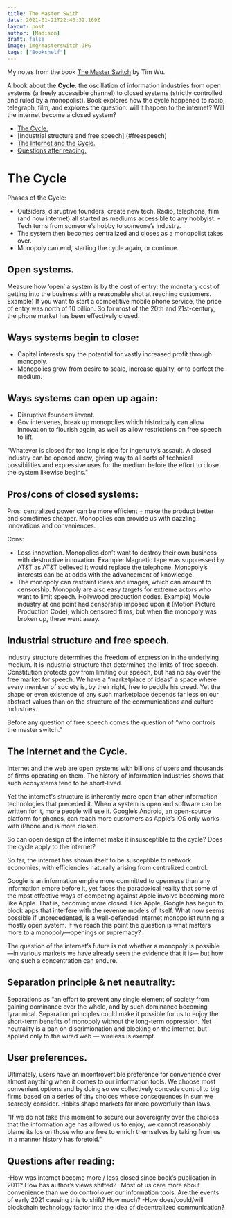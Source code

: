 ```yaml
---
title: The Master Swith
date: 2021-01-22T22:40:32.169Z
layout: post
author: [Madison]
draft: false
image: img/masterswitch.JPG
tags: ["Bookshelf"]
--- 
```


My notes from the book [The Master Switch](https://amzn.to/3p7GUs3) by Tim Wu.
 
A book about the **Cycle**: the oscillation of information industries from open systems (a freely accessible channel) to closed systems (strictly controlled and ruled by a monopolist). Book explores how the cycle happened to radio, telegraph, film, and explores the question: will it happen to the internet? Will the internet become a closed system?
 
* [The Cycle.](#cycle)
* [Industrial structure and free speech].(#freespeech)
* [The Internet and the Cycle.](#internet)
* [Questions after reading.](#questions)


# The Cycle <a name="cycle"></a>

Phases of the Cycle: 
- Outsiders, disruptive founders, create new tech. Radio, telephone, film (and now internet) all started as mediums accessible to any hobbyist. - Tech turns from someone’s hobby to someone’s industry. 
- The system then becomes centralized and closes as a monopolist takes over.
- Monopoly can end, starting the cycle again, or continue. 

## Open systems.
Measure how ‘open’ a system is by the cost of entry: the monetary cost of getting into the business with a reasonable shot at reaching customers. Example) If you want to start a competitive mobile phone service, the price of entry was north of 10 billion. So for most of the 20th and 21st-century, the phone market has been effectively closed. 

## Ways systems begin to close:
- Capital interests spy the potential for vastly increased profit through monopoly. 
- Monopolies grow from desire to scale, increase quality, or to perfect the medium. 
 
## Ways systems can open up again:
- Disruptive founders invent.
- Gov intervenes, break up monopolies which historically can allow innovation to flourish again, as well as allow restrictions on free speech to lift.

"Whatever is closed for too long is ripe for ingenuity’s assault. A closed industry can be opened anew, giving way to all sorts of technical possibilities and expressive uses for the medium before the effort to close the system likewise begins."

## Pros/cons of closed systems:

Pros: centralized power can be more efficient + make the product better and sometimes cheaper. Monopolies can provide us with dazzling innovations and conveniences.

Cons: 
- Less innovation. Monopolies don’t want to destroy their own business with destructive innovation. Example: Magnetic tape was suppressed by AT&T as AT&T believed it would replace the telephone. Monopoly’s interests can be at odds with the advancement of knowledge. 
- The monopoly can restraint ideas and images, which can amount to censorship. Monopoly are also easy targets for extreme actors who want to limit speech. Hollywood production codes. Example) Movie industry at one point had censorship imposed upon it (Motion Picture Production Code), which censored films, but when the monopoly was broken up, these went away.

## Industrial structure and free speech. <a name="freespeech"></a>

industry structure determines the freedom of expression in the underlying medium. It is industrial structure that determines the limits of free speech. Constitution protects gov from limiting our speech, but has no say over the free market for speech. We have a “marketplace of ideas” a space where every member of society is, by their right, free to peddle his creed. Yet the shape or even existence of any such marketplace depends far less on our abstract values than on the structure of the communications and culture industries.

Before any question of free speech comes the question of “who controls the master switch.” 

## The Internet and the Cycle. <a name=“internet”></a>

Internet and the web are open systems with billions of users and thousands of firms operating on them. The history of information industries shows that such ecosystems tend to be short-lived.

Yet the internet's structure is inherently more open than other information technologies that preceded it. When a system is open and software can be written for it, more people will use it. Google’s Android, an open-source platform for phones, can reach more customers as Apple’s iOS only works with iPhone and is more closed.
 
So can open design of the internet make it insusceptible to the cycle? Does the cycle apply to the internet? 

So far, the internet has shown itself to be susceptible to network economies, with efficiencies naturally arising from centralized control. 

Google is an information empire more committed to openness than any information empre before it, yet faces the paradoxical reality that some of the most effective ways of competing against Apple involve becoming more like Apple. That is, becoming more closed. Like Apple, Google has begun to block apps that interfere with the revenue models of itself. What now seems possible if unprecedented, is a well-defended Internet monopolist running a mostly open system.  If we reach this point the question is what matters more to a monopoly—openings or supremacy? 

The question of the internet’s future is not whether a monopoly is possible—in various markets we have already seen the evidence that it is— but how long such a concentration can endure. 

## Separation principle & net neautrality:

Separations as “an effort to prevent any single element of society from gaining dominance over the whole, and by such dominance becoming tyrannical. Separation principles could make it possible for us to enjoy the short-term benefits of monopoly without the long-term oppression. Net neutrality is a ban on discrimionation and blocking on the internet, but applied only to the wired web — wireless is exempt.

## User preferences. 

Ultimately, users have an incontrovertible preference for convenience over almost anything when it comes to our information tools. We choose most convenient options and by doing so we collectively concede control to big firms based on a series of tiny choices whose consequences in sum we scarcely consider. Habits shape markets far more powerfully than laws. 

"If we do not take this moment to secure our sovereignty over the choices that the information age has allowed us to enjoy, we cannot reasonably blame its los on those who are free to enrich themselves by taking from us in a manner history has foretold."

## Questions after reading: <a name=“questions”></a>

-How was internet become more / less closed since book’s publication in 2011? How has author’s views shifted? 
-Most of us care more about convenience than we do control over our information tools. Are the events of early 2021 causing this to shift? How much?
-How does/could/will blockchain technology factor into the idea of decentralized communication? 